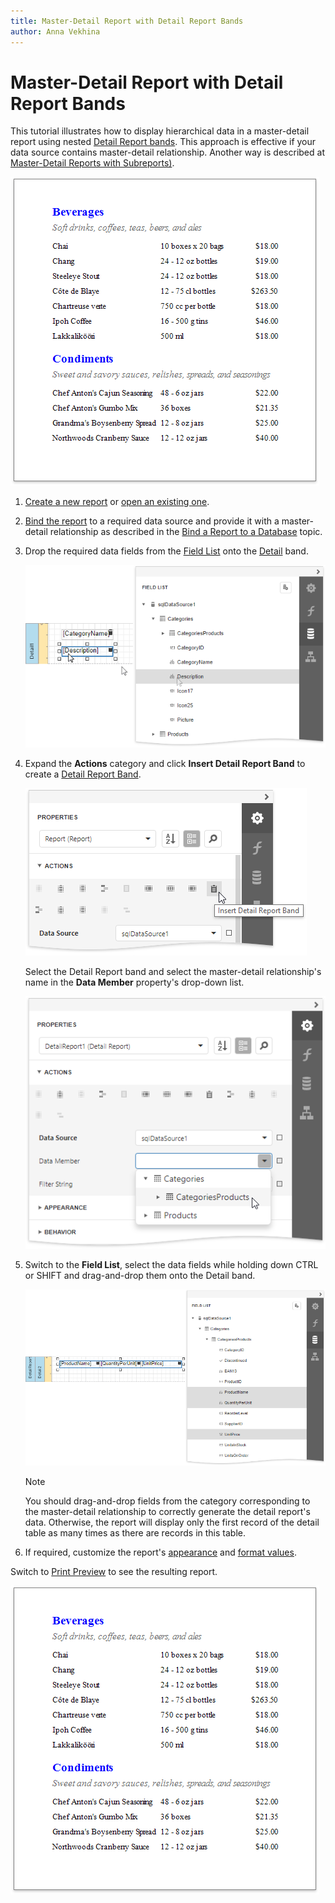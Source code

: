 ```yaml
---
title: Master-Detail Report with Detail Report Bands
author: Anna Vekhina
---
```

# Master-Detail Report with Detail Report Bands

This tutorial illustrates how to display hierarchical data in a master-detail report using nested [Detail Report bands](../introduction-to-banded-reports.md). This approach is effective if your data source contains master-detail relationship. Another way is described at [Master-Detail Reports with Subreports)](master-detail-reports-with-subreports.md).

![](../../../images/eurd-web-master-detail-result.png)

1. [Create a new report](../add-new-reports.md) or [open an existing one](../open-reports.md).

2. [Bind the report](../bind-to-data.md) to a required data source and provide it with a master-detail relationship as described in the [Bind a Report to a Database](../bind-to-data/bind-a-report-to-a-database.md) topic.

3. Drop the required data fields from the [Field List](../report-designer-tools/ui-panels/field-list.md) onto the [Detail](../introduction-to-banded-reports.md) band.

    ![](../../../images/eurd-web-master-detail-drop-fields-for-master-layout.png)

4. Expand the **Actions** category and click **Insert Detail Report Band** to create a [Detail Report Band](../introduction-to-banded-reports.md).

    ![](../../../images/eurd-web-master-detail-insert-detail-report-band.png)

    Select the Detail Report band and select the master-detail relationship's name in the **Data Member** property's drop-down list.

    ![](../../../images/eurd-web-master-detail-data-member-property.png)

5. Switch to the **Field List**, select the data fields while holding down CTRL or SHIFT and drag-and-drop them onto the Detail band.

    ![](../../../images/eurd-web-master-detail-drop-fields-for-detail-layout.png)

    > [!NOTE]
    > You should drag-and-drop fields from the category corresponding to the master-detail relationship to correctly generate the detail report's data. Otherwise, the report will display only the first record of the detail table as many times as there are records in this table.

6. If required, customize the report's [appearance](../customize-appearance.md) and [format values](../shape-report-data/format-data.md).

Switch to [Print Preview](../preview-print-and-export-reports.md) to see the resulting report.

![](../../../images/eurd-web-master-detail-result.png)